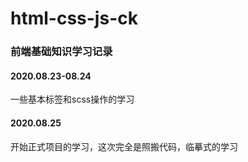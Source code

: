 # html-css-js-ck

### 前端基础知识学习记录

#### 2020.08.23-08.24
一些基本标签和scss操作的学习
#### 2020.08.25
开始正式项目的学习，这次完全是照搬代码，临摹式的学习

